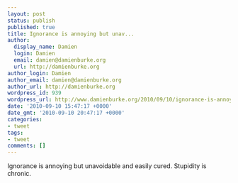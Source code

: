 ```yaml
---
layout: post
status: publish
published: true
title: Ignorance is annoying but unav...
author:
  display_name: Damien
  login: Damien
  email: damien@damienburke.org
  url: http://damienburke.org
author_login: Damien
author_email: damien@damienburke.org
author_url: http://damienburke.org
wordpress_id: 939
wordpress_url: http://www.damienburke.org/2010/09/10/ignorance-is-annoying-but-unav/
date: '2010-09-10 15:47:17 +0000'
date_gmt: '2010-09-10 20:47:17 +0000'
categories:
- tweet
tags:
- tweet
comments: []
---
```

<p>Ignorance is annoying but unavoidable and easily cured. Stupidity is chronic.</p>
